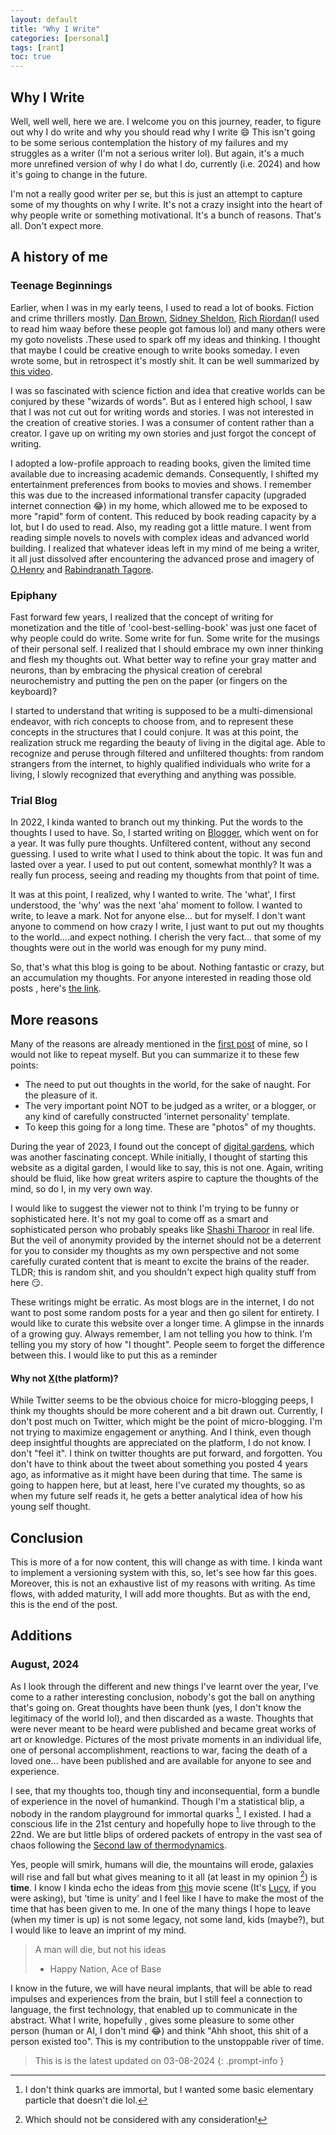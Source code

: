 ```yaml
---
layout: default
title: "Why I Write"
categories: [personal]
tags: [rant]
toc: true
---
```

## Why I Write
Well, well well, here we are. I welcome you on this journey, reader,  to figure out why I do write and why you should read why I write 😄 This isn't going to be some serious contemplation the history of my failures and my struggles as a writer (I'm not a serious writer lol). But again, it's a much more unrefined version of why I do what I do, currently (i.e. 2024) and how it's going to change in the future. <br>

I'm not a really good writer per se, but this is just an attempt to capture some of my thoughts on why I write. It's not a crazy insight into the heart of why people write or something motivational. It's a bunch of reasons. That's all. Don't expect more.

## A history of me
### Teenage Beginnings
Earlier, when I was in my early teens, I used to read a lot of books.
Fiction and crime thrillers mostly. [Dan Brown](https://en.wikipedia.org/wiki/Dan_Brown), [Sidney Sheldon](https://en.wikipedia.org/wiki/Sidney_Sheldon), [Rich Riordan](https://en.wikipedia.org/wiki/Rick_Riordan)(I used to read him waay before these people got famous lol) and many others were my goto novelists .These used to spark off my ideas and thinking. I thought that maybe I could be creative enough to write books someday. I even wrote some, but in retrospect it's mostly shit. It can be well summarized by [this video](https://www.youtube.com/watch?v=jKXDUBqdrxE).<br>

I was so fascinated with science fiction and idea that creative worlds can be conjured by these "wizards of words". But as I entered high school, I saw that I was not cut out for writing words and stories. I was not interested in the creation of creative stories. I was a consumer of content rather than a creator. I gave up on writing my own stories and just forgot the concept of writing. <br>

I adopted a low-profile approach to reading books, given the limited time available due to increasing academic demands. Consequently, I shifted my entertainment preferences from books to movies and shows. I remember this was due to the increased informational transfer capacity (upgraded internet connection 😂) in my home, which allowed me to be exposed to more "rapid" form of content. This reduced by book reading capacity by a lot, but I do used to read. Also, my reading got a little mature. I went from reading simple novels to novels with complex ideas and advanced world building. I realized that whatever ideas left in my mind of me being a writer, it all just dissolved after encountering the advanced prose and imagery of [O.Henry](https://en.wikipedia.org/wiki/O._Henry) and [Rabindranath Tagore](https://en.wikipedia.org/wiki/Rabindranath_Tagore).

### Epiphany
Fast forward few years, I realized that the concept of writing for monetization and the title of 'cool-best-selling-book'  was just one facet of why people could do write. Some write for fun. Some write for the musings of their personal self. I realized that I should embrace my own inner thinking and flesh my thoughts out. What better way to refine your gray matter and neurons, than by embracing the physical creation of cerebral neurochemistry and putting the pen on the paper (or fingers on the keyboard)? <br>

I started to understand that writing is supposed to be a multi-dimensional endeavor, with rich concepts to choose from, and to represent these concepts in the structures that I could conjure. It was at this point, the realization struck me regarding the beauty of living in the digital age. Able to recognize and peruse through filtered and unfiltered thoughts: from random strangers from the internet, to highly qualified individuals who write for a living, I slowly recognized that everything and anything was possible.

### Trial Blog
In 2022, I kinda wanted to branch out my thinking. Put the words to the thoughts I used to have. So, I started writing on [Blogger](https://www.blogger.com/about/?r=1-null_user), which went on for a year. It was fully pure thoughts. Unfiltered content, without any second guessing. I used to write what I used to think about the topic. It was fun and lasted over a year. I used to put out content, somewhat monthly? It was a really fun process, seeing and reading my thoughts from that point of time. <br>

It was at this point, I realized, why I wanted to write. The 'what', I first understood, the 'why' was the next 'aha' moment to follow. I wanted to write, to leave a mark. Not for anyone else... but for myself. I don't want anyone to commend on how crazy I write, I just want to put out my thoughts to the world....and expect nothing. I cherish the very fact... that some of my thoughts were out in the world was enough for my puny mind. <br>

So, that's what this blog is going to be about. Nothing fantastic or crazy, but an accumulation my thoughts. For anyone interested in reading those old posts , here's [the link](https://iditoicramblings.blogspot.com/).
## More reasons
Many of the reasons are already mentioned in the [first post](https://sanathnu.github.io/TechnicaInsania/posts/Namaste-World/) of mine, so I would not like to repeat myself. But you can summarize it to these few points:
* The need to put out thoughts in the world, for the sake of naught. For the pleasure of it.
* The very important point NOT to be judged as a writer, or a blogger, or any kind of carefully constructed 'internet personality' template.
* To keep this going for a long time. These are "photos" of my thoughts.

During the year of 2023, I found out the concept of [digital gardens](https://www.technologyreview.com/2020/09/03/1007716/digital-gardens-let-you-cultivate-your-own-little-bit-of-the-internet/), which was another fascinating concept. While initially, I thought of starting this website as a digital garden, I would like to say, this is not one. Again, writing should be fluid, like how great writers aspire to capture the thoughts of the mind, so do I, in my very own way. <br>

I would like to suggest the viewer not to think I'm trying to be funny or sophisticated here. It's not my goal to come off as a smart and sophisticated person who  probably speaks like [Shashi Tharoor](https://en.wikipedia.org/wiki/Shashi_Tharoor) in real life. But the veil of anonymity provided by the internet should not be a deterrent for you to consider my thoughts as my own perspective and not some carefully curated content that is meant to excite the brains of the reader. TLDR; this is random shit, and you shouldn't expect high quality stuff from here 😏.

These writings might be erratic. As most blogs are in the internet, I do not want to post some random posts for a year and then go silent for entirety. I would like to curate this website over a longer time. A glimpse in the innards of a growing guy. Always remember, I am not telling you how to think. I'm telling you my story of how "I thought". People seem to forget the difference between this. I would like to put this as a reminder
#### Why not [X](https://twitter.com/)(the platform)?
While Twitter seems to be the obvious choice for micro-blogging peeps, I think my thoughts should be more coherent and a bit drawn out. Currently, I don't post much on Twitter, which might be the point of micro-blogging. I'm not trying to maximize engagement or anything. And I think, even though deep insightful thoughts are appreciated on the platform, I do not know. I don't "feel it". I think on twitter thoughts are put forward, and forgotten. You don't have to think about the tweet about something you posted 4 years ago, as informative as it might have been during that time. The same is going to happen here, but at least, here I've curated my thoughts, so as when my future self reads it, he gets a better analytical idea of how his young self thought. <br>
## Conclusion
 This is more of a for now content, this will change as with time. I kinda want to implement a versioning system with this, so, let's see how far this goes. Moreover, this is not an exhaustive list of my reasons with writing. As time flows, with added maturity, I will add more thoughts. But as with the end, this is the end of the post.

## Additions
### August, 2024
As I look through the different and new things I've learnt over the year, I've come to a rather interesting conclusion, nobody's got the ball on anything that's going on. Great thoughts have been thunk (yes, I don't know the legitimacy of the world  lol), and then discarded as a waste. Thoughts that were never meant to be heard were published and became great works of art or knowledge. 
Pictures of the most private moments in an individual life, one of personal accomplishment, reactions to war, facing the death of a loved one... have been published and are available for anyone to see and experience.

I see, that my thoughts too, though tiny and inconsequential, form a bundle of experience in the novel of humankind. Though I'm a statistical blip, a nobody in the random playground for immortal quarks [^1], I existed. I had a conscious life in the 21st century and hopefully hope to  live through to the 22nd.  We are but little blips of ordered packets of entropy in the vast sea of chaos following the [Second law of thermodynamics](https://en.wikipedia.org/wiki/Second_law_of_thermodynamics). 

Yes, people will smirk, humans will die, the mountains will erode, galaxies will rise and fall but what gives meaning to it all (at least in my opinion [^2]) is **time**. I know I kinda echo the ideas from [this](https://www.youtube.com/watch?v=DIal4k5kR3k) movie scene (It's [Lucy](https://www.imdb.com/title/tt2872732/),  if you were asking), but 'time is unity' and I feel like I have to make the most of the time that has been given to me.
In one of the many things I hope to leave (when my timer is up) is not some legacy, not some land, kids (maybe?), but I would like to leave an imprint of my mind.

> A man will die, but not his ideas
> 	- Happy Nation, Ace of Base

I know in the future, we will have neural implants, that will be able to read impulses and experiences from the brain, but I still feel a connection to language, the first technology, that enabled up to communicate in the abstract. What I write, hopefully , gives some pleasure to some other person (human or AI, I don't mind 😂) and think "Ahh shoot, this shit of a person existed too". This is my contribution to the unstoppable river of time. 

[^1]: I don't think quarks are immortal, but I wanted some basic elementary particle that doesn't die lol.
[^2]: Which should not be considered with any consideration!

> This is is the latest updated on 03-08-2024
{: .prompt-info }